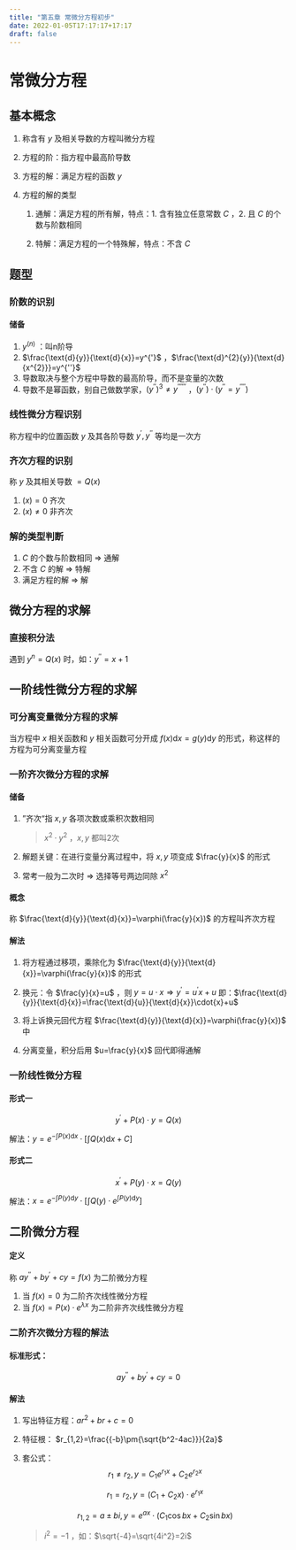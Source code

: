 ```yaml
---
title: "第五章 常微分方程初步"
date: 2022-01-05T17:17:17+17:17
draft: false
---
```


<!--more-->

# 常微分方程

## 基本概念

1. 称含有 $y$ 及相关导数的方程叫微分方程

2. 方程的阶：指方程中最高阶导数

3. 方程的解：满足方程的函数 $y$

4. 方程的解的类型

   1. 通解：满足方程的所有解，特点：1. 含有独立任意常数 $C$ ，2. 且 $C$ 的个数与阶数相同

   2. 特解：满足方程的一个特殊解，特点：不含 $C$

## 题型

### 阶数的识别

#### 储备

1. $y^(n)$ ：叫n阶导
2. $\frac{\text{d}{y}}{\text{d}{x}}=y^{'}$ ，$\frac{\text{d}^{2}{y}}{\text{d}{x^{2}}}=y^{''}$
3. 导数取决与整个方程中导数的最高阶导，而不是变量的次数
4. 导数不是幂函数，别自己做数学家，$(y^{''})^3\neq{y}^{''''''}$ ，$(y^{''})\cdot(y^{''}=y^{''''})$

### 线性微分方程识别

称方程中的位置函数 $y$ 及其各阶导数 $y^{'},y^{''}$ 等均是一次方

### 齐次方程的识别

称 $y$ 及其相关导数 $=Q(x)$ 

1. $(x)=0$ 齐次
2. $(x)\neq{0}$ 非齐次

### 解的类型判断

1. $C$ 的个数与阶数相同 $\Longrightarrow$ 通解
2. 不含 $C$ 的解 $\Longrightarrow$ 特解
3. 满足方程的解 $\Longrightarrow$ 解

## 微分方程的求解

### 直接积分法

遇到 $y^{n}=Q(x)$ 时，如：$y^{''}=x+1$

## 一阶线性微分方程的求解

### 可分离变量微分方程的求解

当方程中 $x$ 相关函数和 $y$ 相关函数可分开成 $f(x)\text{d}{x}=g(y)\text{d}{y}$ 的形式，称这样的方程为可分离变量方程

### 一阶齐次微分方程的求解

#### 储备

1. ”齐次“指 $x,y$ 各项次数或乘积次数相同

   > ${x^{2}}\cdot{y^{2}}$ ，$x,y$ 都叫2次

2. 解题关键：在进行变量分离过程中，将 $x,y$ 项变成 $\frac{y}{x}$ 的形式
3. 常考一般为二次时 $\Longrightarrow$ 选择等号两边同除 $x^2$

#### 概念

称 $\frac{\text{d}{y}}{\text{d}{x}}=\varphi(\frac{y}{x})$ 的方程叫齐次方程

#### 解法

1. 将方程通过移项，乘除化为 $\frac{\text{d}{y}}{\text{d}{x}}=\varphi(\frac{y}{x})$ 的形式
2. 换元：令 $\frac{y}{x}=u$ ，则 $y={u}\cdot{x}\Longrightarrow{y^{'}}={u^{'}x}+{u}$ 即：$\frac{\text{d}{y}}{\text{d}{x}}=\frac{\text{d}{u}}{\text{d}{x}}\cdot{x}+u$

3. 将上诉换元回代方程 $\frac{\text{d}{y}}{\text{d}{x}}=\varphi(\frac{y}{x})$ 中
4. 分离变量，积分后用 $u=\frac{y}{x}$ 回代即得通解

### 一阶线性微分方程

#### 形式一

$$
{y^{'}}+{{P(x)}\cdot{y}}=Q(x)
$$

解法：$y=e^{-\int{P(x)\text{d}{x}}}\cdot[\int{Q(x)}\text{d}{x}+C]$

#### 形式二

$$
{x^{'}}+{P(y)}\cdot{x}=Q(y)
$$

解法：$x=e^{-\int{P(y)}\text{d}{y}}\cdot[\int{Q(y)}\cdot{e^{\int{P(y)}\text{d}{y}}}]$

## 二阶微分方程

#### 定义

称 $ay^{''}+by^{'}+cy=f(x)$ 为二阶微分方程

1. 当 $f(x)=0$ 为二阶齐次线性微分方程
2. 当  $f(x)={P(x)}\cdot{e^{\lambda{x}}}$ 为二阶非齐次线性微分方程

### 二阶齐次微分方程的解法

#### 标准形式：

$$
ay^{''}+by^{'}+cy=0
$$

#### 解法

1. 写出特征方程：$ar^{2}+br+c=0$

2. 特征根： $r_{1,2}=\frac{{-b}\pm{\sqrt{b^2-4ac}}}{2a}$

3. 套公式：
   $$
   {r_1}\neq{r_2}, y={C_1}{e^{r_{1}x}}+{C_2}{e^{r_{2}x}}\tag{1}\label{1}
   $$

   $$
   {r_1}={r_2},y=({C_1+C_{2}x})\cdot{e^{r_{1}x}}\tag{2}\label{2}
   $$

   $$
   r_{1,2}={a}\pm{bi},y={e^{ax}}\cdot{({C_{1}\cos{bx}}+{C_{2}\sin{bx}})}\tag{3}\label{3}
   $$

   > $i^2=-1$ ，如：$\sqrt{-4}=\sqrt{4i^2}=2i$

